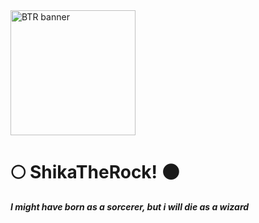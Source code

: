 

<!--
**ShikaTheRock/ShikaTheRock** is a ✨ _special_ ✨ repository because its `README.md` (this file) appears on your GitHub profile.

Here are some ideas to get you started:

- 🔭 I’m currently working on ...
- 🌱 I’m currently learning ...
- 👯 I’m looking to collaborate on ...
- 🤔 I’m looking for help with ...
- 💬 Ask me about ...
- 📫 How to reach me: ...
- 😄 Pronouns: ...
- ⚡ Fun fact: ...
-->

<img alt="BTR banner" height="200" src="https://codicegrafia.mx/wp-content/uploads/2024/07/bocchi-the-rock-CG-800x500.jpg"/>

# 🌕 ShikaTheRock! 🌑

_**I might have born as a sorcerer, but i will die as a wizard**_

